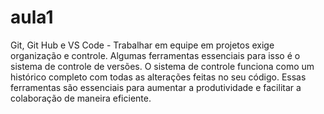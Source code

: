 # aula1
Git, Git Hub e VS Code - Trabalhar em equipe em projetos exige organização e controle. Algumas ferramentas essenciais para isso é o sistema de controle de versões. O sistema de controle funciona como um histórico completo com todas as alterações feitas no seu código. Essas ferramentas são essenciais para aumentar a produtividade e facilitar a colaboração de maneira eficiente. 
